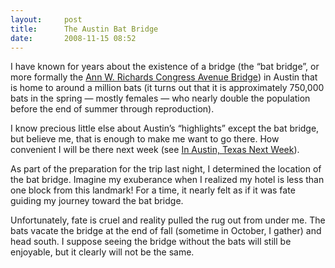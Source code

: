 ```yaml
---
layout:     post
title:      The Austin Bat Bridge
date:       2008-11-15 08:52
---
```


I have known for years about the existence of a bridge (the “bat bridge”, or more formally the [Ann W. Richards Congress Avenue Bridge](http://en.wikipedia.org/wiki/Ann_W._Richards_Congress_Avenue_Bridge)) in Austin that is home to around a million bats (it turns out that it is approximately 750,000 bats in the spring — mostly females — who nearly double the population before the end of summer through reproduction).

I know precious little else about Austin’s “highlights” except the bat bridge, but believe me, that is enough to make me want to go there. How convenient I will be there next week (see [In Austin, Texas Next Week](/2008/11/in-austin-texas-next-week/)).

As part of the preparation for the trip last night, I determined the location of the bat bridge. Imagine my exuberance when I realized my hotel is less than one block from this landmark! For a time, it nearly felt as if it was fate guiding my journey toward the bat bridge.

Unfortunately, fate is cruel and reality pulled the rug out from under me. The bats vacate the bridge at the end of fall (sometime in October, I gather) and head south. I suppose seeing the bridge without the bats will still be enjoyable, but it clearly will not be the same.
